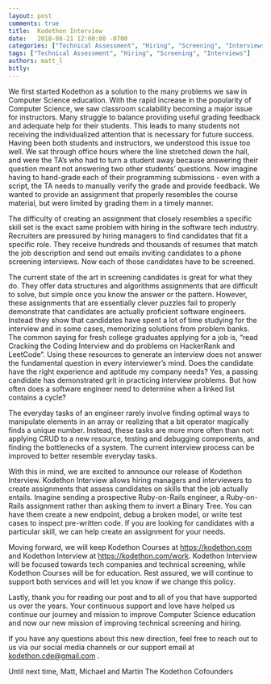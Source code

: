 ```yaml
---
layout: post
comments: true
title:  Kodethon Interview
date:   2018-08-21 12:00:00 -0700
categories: ["Technical Assessment", "Hiring", "Screening", "Interviews"]
tags: ["Technical Assessment", "Hiring", "Screening", "Interviews"]
authors: matt_l
bitly: 
---
```


We first started Kodethon as a solution to the many problems we saw in Computer Science education. With the rapid increase in the popularity of Computer Science, we saw classroom scalability becoming a major issue for instructors. Many struggle to balance providing useful grading feedback and adequate help for their students. This leads to many students not receiving the individualized attention that is necessary for future success. Having been both students and instructors, we understood this issue too well. We sat through office hours where the line stretched down the hall, and were the TA’s who had to turn a student away because answering their question meant not answering two other students’ questions. Now imagine having to hand-grade each of their programming submissions - even with a script, the TA needs to manually verify the grade and provide feedback. We wanted to provide an assignment that properly resembles the course material, but were limited by grading them in a timely manner.

The difficulty of creating an assignment that closely resembles a specific skill set is the exact same problem with hiring in the software tech industry. Recruiters are pressured by hiring managers to find candidates that fit a specific role. They receive hundreds and thousands of resumes that match the job description and send out emails inviting candidates to a phone screening interviews. Now each of those candidates have to be screened.

The current state of the art in screening candidates is great for what they do. They offer data structures and algorithms assignments that are difficult to solve, but simple once you know the answer or the pattern. However, these assignments that are essentially clever puzzles fail to properly demonstrate that candidates are actually proficient software engineers. Instead they show that candidates have spent a lot of time studying for the interview and in some cases, memorizing solutions from problem banks. The common saying for fresh college graduates applying for a job is, “read Cracking the Coding Interview and do problems on HackerRank and LeetCode”. Using these resources to generate an interview does not answer the fundamental question in every interviewer’s mind. Does the candidate have the right experience and aptitude my company needs? Yes, a passing candidate has demonstrated grit in practicing interview problems. But how often does a software engineer need to determine when a linked list contains a cycle?

The everyday tasks of an engineer rarely involve finding optimal ways to manipulate elements in an array or realizing that a bit operator magically finds a unique number. Instead, these tasks are more more often than not: applying CRUD to a new resource, testing and debugging components, and finding the bottlenecks of a system. The current interview process can be improved to better resemble everyday tasks. 

With this in mind, we are excited to announce our release of Kodethon Interview. Kodethon Interview allows hiring managers and interviewers to create assignments that assess candidates on skills that the job actually entails. Imagine sending a prospective Ruby-on-Rails engineer, a Ruby-on-Rails assignment rather than asking them to invert a Binary Tree. You can have them create a new endpoint, debug a broken model, or write test cases to inspect pre-written code. If you are looking for candidates with a particular skill, we can help create an assignment for your needs. 

Moving forward, we will keep Kodethon Courses at https://kodethon.com and Kodethon Interview at https://kodethon.com/work. Kodethon Interview will be focused towards tech companies and technical screening, while Kodethon Courses will be for education. Rest assured, we will continue to support both services and will let you know if we change this policy.

Lastly, thank you for reading our post and to all of you that have supported us over the years. Your continuous support and love have helped us continue our journey and mission to improve Computer Science education and now our new mission of improving technical screening and hiring.

If you have any questions about this new direction, feel free to reach out to us via our social media channels or our support email at kodethon.cde@gmail.com . 

Until next time,
Matt, Michael and Martin
The Kodethon Cofounders

